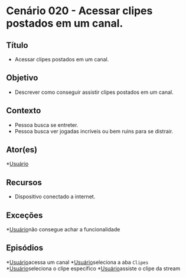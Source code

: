 # Cenário 020 - Acessar clipes postados em um canal.

## Título
* Acessar clipes postados em um canal.

## Objetivo
* Descrever como conseguir assistir clipes postados em um canal.

## Contexto
* Pessoa busca se entreter.
* Pessoa busca ver jogadas incríveis ou bem ruins para se distrair.

## Ator(es)
*[Usuário](User)

## Recursos
* Dispositivo conectado a internet.

## Exceções
*[Usuário](User)não consegue achar a funcionalidade

## Episódios
*[Usuário](User)acessa um canal
*[Usuário](User)seleciona a aba ```Clipes```
*[Usuário](User)seleciona o clipe específico
*[Usuário](User)assiste o clipe da stream